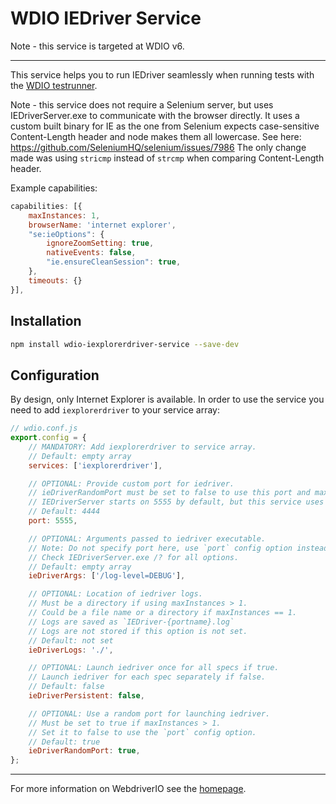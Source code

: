 WDIO IEDriver Service
================================

Note - this service is targeted at WDIO v6.

----

This service helps you to run IEDriver seamlessly when running tests with the
[WDIO testrunner](https://webdriver.io/docs/gettingstarted.html).

Note - this service does not require a Selenium server, but uses IEDriverServer.exe to communicate with the browser
directly. It uses a custom built binary for IE as the one from Selenium expects case-sensitive Content-Length header
and node makes them all lowercase. See here: https://github.com/SeleniumHQ/selenium/issues/7986
The only change made was using `stricmp` instead of `strcmp` when comparing Content-Length header.

Example capabilities:

```js
capabilities: [{
    maxInstances: 1,
    browserName: 'internet explorer',
    "se:ieOptions": {
        ignoreZoomSetting: true,
        nativeEvents: false,
        "ie.ensureCleanSession": true,
    },
    timeouts: {}
}],
```

## Installation

```bash
npm install wdio-iexplorerdriver-service --save-dev
```

## Configuration

By design, only Internet Explorer is available. In order to use the service you need to add `iexplorerdriver` to your
service array:

```js
// wdio.conf.js
export.config = {
    // MANDATORY: Add iexplorerdriver to service array.
    // Default: empty array
    services: ['iexplorerdriver'],

    // OPTIONAL: Provide custom port for iedriver.
    // ieDriverRandomPort must be set to false to use this port and maxInstances must be set to 1.
    // IEDriverServer starts on 5555 by default, but this service uses random port by default.
    // Default: 4444
    port: 5555,

    // OPTIONAL: Arguments passed to iedriver executable.
    // Note: Do not specify port here, use `port` config option instead.
    // Check IEDriverServer.exe /? for all options.
    // Default: empty array
    ieDriverArgs: ['/log-level=DEBUG'],

    // OPTIONAL: Location of iedriver logs.
    // Must be a directory if using maxInstances > 1.
    // Could be a file name or a directory if maxInstances == 1.
    // Logs are saved as `IEDriver-{portname}.log`
    // Logs are not stored if this option is not set.
    // Default: not set
    ieDriverLogs: './',

    // OPTIONAL: Launch iedriver once for all specs if true.
    // Launch iedriver for each spec separately if false.
    // Default: false
    ieDriverPersistent: false,

    // OPTIONAL: Use a random port for launching iedriver.
    // Must be set to true if maxInstances > 1.
    // Set it to false to use the `port` config option.
    // Default: true
    ieDriverRandomPort: true,
};
```

----

For more information on WebdriverIO see the [homepage](https://webdriver.io).
